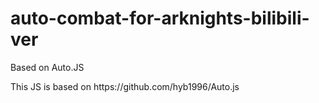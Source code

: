 # auto-combat-for-arknights-bilibili-ver
Based on Auto.JS
<p>This JS is based on https://github.com/hyb1996/Auto.js</p>
